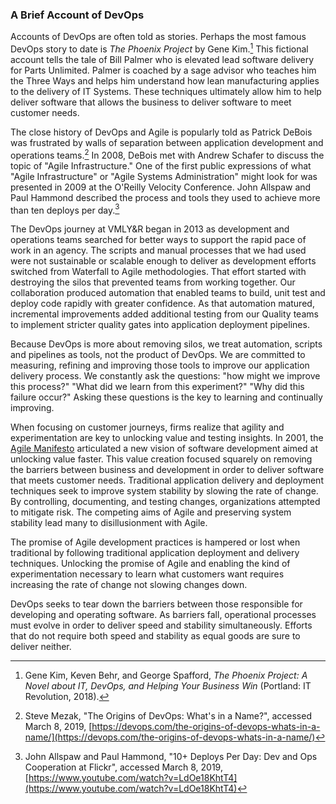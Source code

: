### A Brief Account of DevOps

Accounts of DevOps are often told as stories.
Perhaps the most famous DevOps story to date is *The Phoenix Project* by Gene Kim.[^Phoenix]
This fictional account tells the tale of Bill Palmer who is elevated lead software delivery for Parts Unlimited.
Palmer is coached by a sage advisor who teaches him the Three Ways and helps him understand how lean manufacturing applies to the delivery of IT Systems.
These techniques ultimately allow him to help deliver software that allows the business to deliver software to meet customer needs.

The close history of DevOps and Agile is popularly told as Patrick DeBois was frustrated by walls of separation between application development and operations teams.[^OriginDevOps] 
In 2008, DeBois met with Andrew Schafer to discuss the topic of "Agile Infrastructure."
One of the first public expressions of what "Agile Infrastructure" or "Agile Systems Administration" might look for was presented in 2009 at the O'Reilly Velocity Conference.
John Allspaw and Paul Hammond described the process and tools they used to achieve more than ten deploys per day.[^TenPerDay] 

<!-- Brief Agile at VMLY&R -->
The DevOps journey at VMLY&R began in 2013 as development and operations teams searched for better ways to support the rapid pace of work in an agency.
The scripts and manual processes that we had used were not sustainable or scalable enough to deliver as development efforts switched from Waterfall to Agile methodologies.
That effort started with destroying the silos that prevented teams from working together.
Our collaboration produced automation that enabled teams to build, unit test and deploy code rapidly with greater confidence.
As that automation matured, incremental improvements added additional testing from our Quality teams to implement stricter quality gates into application deployment pipelines.

Because DevOps is more about removing silos, we treat automation, scripts and pipelines as tools, not the product of DevOps.
We are committed to measuring, refining and improving those tools to improve our application delivery process.
We constantly ask the questions: "how might we improve this process?"
"What did we learn from this experiment?"
"Why did this failure occur?"
Asking these questions is the key to learning and continually improving.


<!-- Agile and DevOps connection to journey driven devs -->
When focusing on customer journeys, firms realize that agility and experimentation are key to unlocking value and testing insights.
In 2001, the [Agile Manifesto](https://agilemanifesto.org/) articulated a new vision of software development aimed at unlocking value faster.
This value creation focused squarely on removing the barriers between business and development in order to deliver software that meets customer needs.
Traditional application delivery and deployment techniques seek to improve system stability by slowing the rate of change.
By controlling, documenting, and testing changes, organizations attempted to mitigate risk.
The competing aims of Agile and preserving system stability lead many to disillusionment with Agile.

The promise of Agile development practices is hampered or lost when traditional by following traditional application deployment and delivery techniques.
Unlocking the promise of Agile and enabling the kind of experimentation necessary to learn what customers want requires increasing the rate of change not slowing changes down.

DevOps seeks to tear down the barriers between those responsible for developing and operating software.
As barriers fall, operational processes must evolve in order to deliver speed and stability simultaneously.
Efforts that do not require both speed and stability as equal goods are sure to deliver neither.

[^Phoenix]: Gene Kim, Keven Behr, and George Spafford, *The Phoenix Project: A Novel about IT, DevOps, and Helping Your Business Win* (Portland: IT Revolution, 2018).
[^OriginDevOps]: Steve Mezak, "The Origins of DevOps: What's in a Name?", accessed March 8, 2019, [https://devops.com/the-origins-of-devops-whats-in-a-name/](https://devops.com/the-origins-of-devops-whats-in-a-name/)
[^TenPerDay]: John Allspaw and Paul Hammond, "10+ Deploys Per Day: Dev and Ops Cooperation at Flickr", accessed March 8, 2019, [https://www.youtube.com/watch?v=LdOe18KhtT4](https://www.youtube.com/watch?v=LdOe18KhtT4)
